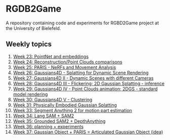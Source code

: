 # RGDB2Game
A repository containing code and experiments for RGBD2Game project
at the University of Bielefeld.

## Weekly topics
1. [Week 23: PointNet and embeddings](./updates/week23.md)
2. [Week 24: Reconstruction/Point Clouds comparisons](./updates/week24.md)
3. [Week 25: PARIS - NeRFs and Movement Analysis](./updates/week25.md)
4. [Week 26: Gaussians4D - Splatting for Dynamic Scene Rendering](./updates/week26.md)
5. [Week 27: Gaussians4D II - Dynamic Scenes with different Cameras](./updates/week27.md)
6. [Week 28: Gaussians4D III - Flickering; 2D Gaussian Splatting - inference](updates/week28.md)
7. [Week 29: Gaussians4D IV - Point Clouds animation; 2DGS - standard model rendering](updates/week29.md)
8. [Week 30: Gaussians4D V - Clustering](updates/week30.md)
9. [Week 31: Physically Embodied Gaussian Splatting](updates/week31.md)
10. [Week 33: Segment Anything 2 for motion part estimation](updates/week33.md)
11. [Week 34: Lang SAM + SAM2](updates/week34.md)
12. [Week 35: Grounded SAM2 + DepthAnything](updates/week35.md)
13. [Week 36: planning + experiments](updates/week36.md)
14. [Week 37: Gaussian Object + PARIS = Articulated Gaussian Object (idea)](updates/week37.md)
